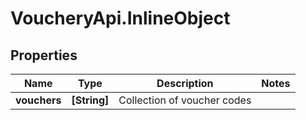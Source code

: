 # VoucheryApi.InlineObject

## Properties

Name | Type | Description | Notes
------------ | ------------- | ------------- | -------------
**vouchers** | **[String]** | Collection of voucher codes | 


